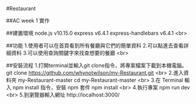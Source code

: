 #Restaurant

##AC week 1 實作

##建置環境
node.js v10.15.0
express v6.4.1
express-handlebars v6.4.1
\<br>

##功能
1.使用者可以在首頁看到所有餐廳與它們的簡單資料
2.可以點進去查看詳細資料
3.可以使用查詢關鍵字來找查想要的餐廳
\<br>

##安裝流程
1.打開terminal並輸入git clone指令，將專案檔案下載到本機電腦。
  git clone https://github.com/whynotwilson/my-Restaurant.git
  \<br>
2.進入資料夾 my-Restaurant-master
  cd my-Restaurant-master
  \<br>
3.在 Terminal 輸入 npm install 指令，安裝 npm 套件
  npm install
  \<br>
4.執行專案
  npm run dev
 \<br>
5.到瀏覽器輸入網址 http://localhost:3000/



